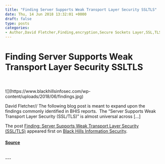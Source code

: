 ```yaml
---
title: "Finding Server Supports Weak Transport Layer Security SSLTLS"
date: Thu, 14 Jun 2018 13:32:01 +0000
draft: false
type: posts
categories: 
- Author,David Fletcher,Finding,encryption,Secure Sockets Layer,SSL,TLS,Transport Layer Security,Web
---
```

# Finding Server Supports Weak Transport Layer Security SSLTLS

<br/>

<br/>
![](https://www.blackhillsinfosec.com/wp-content/uploads/2018/06/findings.jpg)

David Fletcher// The following blog post is meant to expand upon the findings commonly identified in BHIS reports.  The “Server Supports Weak Transport Layer Security (SSL/TLS)” is almost universal across \[…\]

The post [Finding: Server Supports Weak Transport Layer Security (SSL/TLS)](https://www.blackhillsinfosec.com/finding-server-supports-weak-transport-layer-security-ssl-tls/) appeared first on [Black Hills Information Security](https://www.blackhillsinfosec.com).

#### [Source](https://www.blackhillsinfosec.com/finding-server-supports-weak-transport-layer-security-ssl-tls/)

<br/>
---
